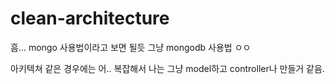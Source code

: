 # clean-architecture

흠...
mongo 사용법이라고 보면 될듯 그냥
mongodb 사용법 ㅇㅇ

아키텍쳐 같은 경우에는 어.. 복잡해서 나는 그냥 model하고 controller나 만들거 같음.